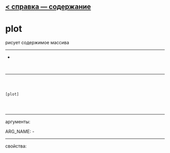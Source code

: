[< справка — содержание](index.html)
---

# plot


рисует содержимое массива

---

-
<br>


---


```



[plot]


            
```

---
аргументы:

ARG_NAME: -<br>

---
свойства:



